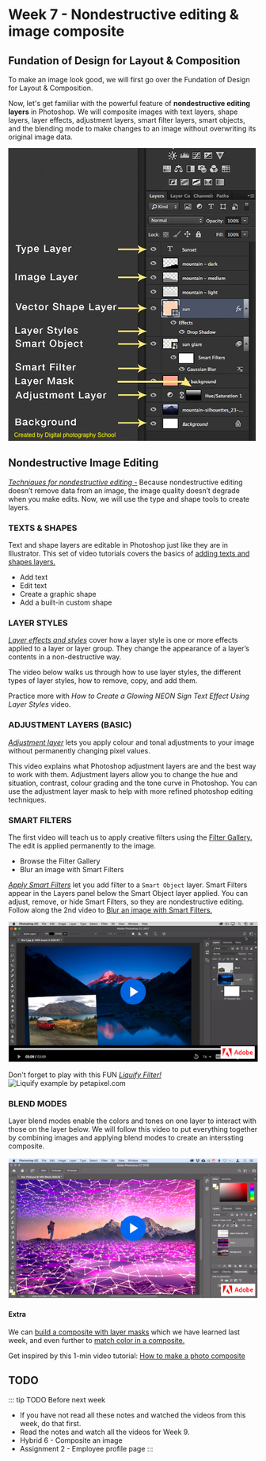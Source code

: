 # Week 7 - Nondestructive editing & image composite

## Fundation of Design for Layout & Composition

To make an image look good, we will first go over the Fundation of Design for Layout & Composition.

<YouTube
  title="Beginning Graphic Design: Layout & Composition"
  url="https://www.youtube.com/embed/a5KYlHNKQB8"
/>

Now, let's get familiar with the powerful feature of **nondestructive editing layers** in Photoshop. We will composite images with text layers, shape layers, layer effects, adjustment layers, smart filter layers, smart objects, and the blending mode to make changes to an image without overwriting its original image data.

![Different Types of Photoshop Layers](./different-types-of-layers.png)


## Nondestructive Image Editing 

[*Techniques for nondestructive editing* -](https://helpx.adobe.com/ca/photoshop/using/nondestructive-editing.html) Because nondestructive editing doesn’t remove data from an image, the image quality doesn’t degrade when you make edits. Now, we will use the type and shape tools to create layers. 

### TEXTS & SHAPES

Text and shape layers are editable in Photoshop just like they are in Illustrator. This set of video tutorials covers the basics of [adding texts and shapes layers.](https://helpx.adobe.com/photoshop/how-to/adding-text-shapes-basics.html)

- Add text
- Edit text
- Create a graphic shape
- Add a built-in custom shape


### LAYER STYLES

[*Layer effects and styles*](https://helpx.adobe.com/photoshop/using/layer-effects-styles.html) cover how a layer style is one or more effects applied to a layer or layer group. They change the appearance of a layer’s contents in a non-destructive way. 

The video below walks us through how to use layer styles, the different types of layer styles, how to remove, copy, and add them. 

<YouTube
  title="Everything You Need To Know About Photoshop Layer Styles"
  url="https://www.youtube.com/embed/gZZKYc7l2YA"
/>

Practice more with _How to Create a Glowing NEON Sign Text Effect Using Layer Styles_ video.  

<YouTube
  title="How to Create a Glowing NEON Sign Text Effect Using Layer Styles"
  url="https://www.youtube.com/embed/lrXTg7MzVyk"
/>


### ADJUSTMENT LAYERS (BASIC)

[*Adjustment layer*](https://helpx.adobe.com/photoshop/how-to/adjustment-layer.html) lets you apply colour and tonal adjustments to your image without permanently changing pixel values. 

This video explains what Photoshop adjustment layers are and the best way to work with them. Adjustment layers allow you to change the hue and situation, contrast, colour grading and the tone curve in Photoshop. You can use the adjustment layer mask to help with more refined photoshop editing techniques.

<YouTube
  title="Photoshop adjustment layers tutorial"
  url="https://www.youtube.com/embed/RPn5fTWCZnU?t=68"
/>

### SMART FILTERS

The first video will teach us to apply creative filters using the [Filter Gallery.](https://helpx.adobe.com/photoshop/how-to/applying-filters-basics.html) The edit is applied permanently to the image.

- Browse the Filter Gallery
- Blur an image with Smart Filters

[*Apply Smart Filters*](https://helpx.adobe.com/ca/photoshop/using/applying-smart-filters.html) let you add filter to a `Smart Object` layer. Smart Filters appear in the Layers panel below the Smart Object layer applied. You can adjust, remove, or hide Smart Filters, so they are nondestructive editing. Follow along the 2nd video to [Blur an image with Smart Filters.](https://helpx.adobe.com/photoshop/how-to/applying-filters-basics.html#blur_an_image_with_smart_filters)

<a href="https://helpx.adobe.com/photoshop/how-to/applying-filters-basics.html#blur_an_image_with_smart_filters" target="_blank">![Blur an image with Smart Filters](./smart-filter.png)</a>


Don't forget to play with this FUN [*Liquify Filter!*](https://helpx.adobe.com/photoshop/how-to/face-aware-liquify.html)
<img src="https://i.pinimg.com/564x/99/57/c8/9957c8529955562c6b9d4b035cdb54fb.jpg" style="width:600px;" alt="Liquify example by petapixel.com">


### BLEND MODES 

Layer blend modes enable the colors and tones on one layer to interact with those on the layer below. We will follow this video to put everything together by combining images and applying blend modes to create an interssting composite. 

<a href="https://helpx.adobe.com/photoshop/how-to/composite-image-with-blend-modes.html" target="_blank">![Create a composite with blend modes](./composite-w-blending.png)</a>


#### Extra

We can [build a composite with layer masks](https://helpx.adobe.com/photoshop/how-to/create-composite-with-layer-mask.html) which we have learned last week, and even further to [match color in a composite.](https://helpx.adobe.com/photoshop/how-to/match-color-tones-composite.html)

Get inspired by this 1-min video tutorial: [How to make a photo composite](https://create.adobe.com/2019/7/16/how_to_make_a_photo_.html)


## TODO

::: tip TODO Before next week

- If you have not read all these notes and watched the videos from this week, do that first.
- Read the notes and watch all the videos for Week 9.
- Hybrid 6 - Composite an image
- Assignment 2 - Employee profile page
  :::

